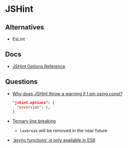# JSHint



## Alternatives

* EsLint

## Docs

* [JSHint Options Reference](https://jshint.com/docs/options/)


## Questions

* [Why does JSHint throw a warning if I am using const?](https://stackoverflow.com/q/27441803/1366033)

  ```json
  "jshint.options": {
    "esversion": 6,
  }
  ```

* [Ternary line breaking](https://github.com/jshint/jshint/issues/2528)

  * `laxbreak` will be removed in the near future

* ['async functions' is only available in ES8](https://stackoverflow.com/q/42637630/1366033)

